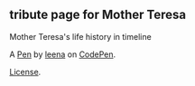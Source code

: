tribute page for Mother Teresa
------------------------------
Mother Teresa's life history in timeline

A [Pen](https://codepen.io/leenusam/pen/dyWqaqK) by [leena](https://codepen.io/leenusam) on [CodePen](https://codepen.io).

[License](https://codepen.io/leenusam/pen/dyWqaqK/license).